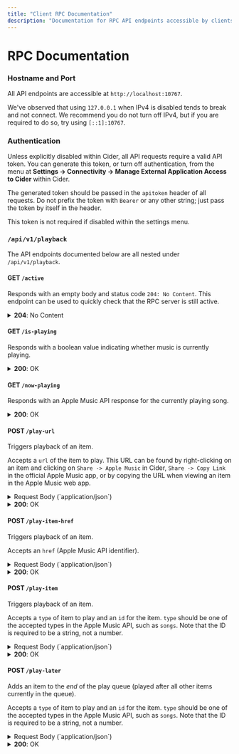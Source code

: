 ```yaml
---
title: "Client RPC Documentation"
description: "Documentation for RPC API endpoints accessible by clients external to Cider."
---
```


# RPC Documentation

### Hostname and Port

All API endpoints are accessible at `http://localhost:10767`.

We've observed that using `127.0.0.1` when IPv4 is disabled tends to break and not connect. We recommend you do not turn off IPv4, but if you are required to do so, try using `[::1]:10767`.

### Authentication

Unless explicitly disabled within Cider, all API requests require a valid API token. You can generate this token, or turn off authentication, from the menu at **Settings -> Connectivity -> Manage External Application Access to Cider** within Cider.

The generated token should be passed in the `apitoken` header of all requests. Do not prefix the token with `Bearer` or any other string; just pass the token by itself in the header.

This token is not required if disabled within the settings menu.

### `/api/v1/playback`

The API endpoints documented below are all nested under `/api/v1/playback`.

#### **GET** `/active`

Responds with an empty body and status code `204: No Content`. This endpoint can be used to quickly check that the RPC server is still active.

<details>
<summary><b>204</b>: No Content</summary>
<code>// No response body...</code>
</details>

#### **GET** `/is-playing`

Responds with a boolean value indicating whether music is currently playing.

<details>
<summary><b>200</b>: OK</summary>
<code>
<pre>{
  "status": "ok",
  "is_playing": true
}</pre>
</code>
</details>

#### **GET** `/now-playing`

Responds with an Apple Music API response for the currently playing song.

<details>
<summary><b>200</b>: OK</summary>
<code>
<pre>{
  "status": "ok",
  "info": {
    "albumName": "Skin",
    "hasTimeSyncedLyrics": true,
    "genreNames": [
      "Electronic"
    ],
    "trackNumber": 14,
    "durationInMillis": 193633,
    "releaseDate": "2016-05-27T12:00:00Z",
    "isVocalAttenuationAllowed": true,
    "isMasteredForItunes": false,
    "isrc": "AlligatorAUFF01600807",
    "artwork": {
      "width": 600,
      "height": 600,
      "url": "https://is1-ssl.mzstatic.com/image/thumb/Music116/v4/0e/d9/af/0ed9af7b-595d-6e9f-7b2e-c1113f4902f6/3555.jpg/640x640sr.jpg"
    },
    "audioLocale": "en-US",
    "url": "https://music.apple.com/ca/album/like-water-feat-mndr/1719860281?i=1719861213",
    "playParams": {
      "id": "1719861213",
      "kind": "song"
    },
    "discNumber": 1,
    "hasLyrics": true,
    "isAppleDigitalMaster": false,
    "audioTraits": [
      "atmos",
      "lossless",
      "lossy-stereo",
      "spatial"
    ],
    "name": "Like Water (feat. MNDR)",
    "previews": [
      {
        "url": "https://audio-ssl.itunes.apple.com/itunes-assets/AudioPreview116/v4/33/68/51/336851f3-f985-9948-a4dc-579c57b1f326/mzaf_16966411213881300046.plus.aac.ep.m4a"
      }
    ],
    "artistName": "Flume",
    "currentPlaybackTime": 2.066576,
    "remainingTime": 191.566424,
    "inFavorites": false,
    "inLibrary": false,
    "shuffleMode": 0,
    "repeatMode": 0
  }
}</pre>
</code>
</details>

#### **POST** `/play-url`

Triggers playback of an item.

Accepts a `url` of the item to play. This URL can be found by right-clicking on an item and clicking on `Share -> Apple Music` in Cider, `Share -> Copy Link` in the official Apple Music app, or by copying the URL when viewing an item in the Apple Music web app.

<details>
<summary>Request Body (`application/json`)</summary>
<code>
<pre>{
  "url": "https://music.apple.com/ca/album/like-water-feat-mndr/1719860281"
}</pre>
</code>
</details>

<details>
<summary><b>200</b>: OK</summary>
<code>
<pre>{
  "status": "ok"
}</pre>
</code>
</details>

#### **POST** `/play-item-href`

Triggers playback of an item.

Accepts an `href` (Apple Music API identifier).

<details>
<summary>Request Body (`application/json`)</summary>
<code>
<pre>{
  "href": "/v1/catalog/ca/songs/1719861213"
}</pre>
</code>
</details>

<details>
<summary><b>200</b>: OK</summary>
<code>
<pre>{
  "status": "ok"
}</pre>
</code>
</details>

#### **POST** `/play-item`

Triggers playback of an item.

Accepts a `type` of item to play and an `id` for the item. `type` should be one of the accepted types in the Apple Music API, such as `songs`. Note that the ID is required to be a string, not a number.

<details>
<summary>Request Body (`application/json`)</summary>
<code>
<pre>{
  "type": "songs",
  "id": "1719861213"
}</pre>
</code>
</details>

<details>
<summary><b>200</b>: OK</summary>
<code>
<pre>{
  "status": "ok"
}</pre>
</code>
</details>

#### **POST** `/play-later`

Adds an item to the _end_ of the play queue (played after all other items currently in the queue).

Accepts a `type` of item to play and an `id` for the item. `type` should be one of the accepted types in the Apple Music API, such as `songs`. Note that the ID is required to be a string, not a number.

<details>
<summary>Request Body (`application/json`)</summary>
<code>
<pre>{
  "type": "songs",
  "id": "1719861213"
}</pre>
</code>
</details>

<details>
<summary><b>200</b>: OK</summary>
<code>
<pre>{
  "status": "ok"
}</pre>
</code>

#### **POST** `/play-next`

Adds an item to the _start_ of the play queue (played next, before all other items in the queue).

Accepts a `type` of item to play and an `id` for the item. `type` should be one of the accepted types in the Apple Music API, such as `songs`. Note that the ID is required to be a string, not a number.

<details>
<summary>Request Body (`application/json`)</summary>
<code>
<pre>{
  "type": "songs",
  "id": "1719861213"
}</pre>
</code>
</details>

<details>
<summary><b>200</b>: OK</summary>
<code>
<pre>{
  "status": "ok"
}</pre>
</code>
</details>

#### **POST** `/play`

Resumes playback of the current item. If no item is playing, the behavior set under the menu **Settings -> Play Button on Stopped Action** in Cider will take effect.

<details>
<summary><b>200</b>: OK</summary>
<code>
<pre>{
  "status": "ok"
}</pre>
</code>
</details>

#### **POST** `/pause`

Pauses the currently playing item. If no item is playing or if the item is already paused, this will do nothing.

<details>
<summary><b>200</b>: OK</summary>
<code>
<pre>{
  "status": "ok"
}</pre>
</code>
</details>

#### **POST** `/playpause`

Toggles the play/pause state of the current item. This has the same behavior as calling `/pause` if the item is playing, and `/play` if the item is paused.

<details>
<summary><b>200</b>: OK</summary>
<code>
<pre>{
  "status": "ok"
}</pre>
</code>
</details>

#### **POST** `/stop`

Stops the current playback and removes the current item. If items are in the queue, they will be kept.

<details>
<summary><b>200</b>: OK</summary>
<code>
<pre>{
  "status": "ok"
}</pre>
</code>
</details>

#### **POST** `/next`

Moves to the next item in the queue, if any. Autoplay enable/disable status will be respected if the queue is empty (infinity button within the queue panel in Cider).

If no item is currently playing but there is one in the queue, it will be started.

<details>
<summary><b>200</b>: OK</summary>
<code>
<pre>{
  "status": "ok"
}</pre>
</code>
</details>

#### **POST** `/previous`

Moves to the previously played item, which is the item most recent in the playback history.

If no item is currently playing but there is one in the playback history, it will be started.

<details>
<summary><b>200</b>: OK</summary>
<code>
<pre>{
  "status": "ok"
}</pre>
</code>

#### **GET** `/queue`

Gets the current queue as a list of Apple Music response objects. Note that this also includes part of the history and the currently playing track.

<details>
<summary><b>200</b>: OK</summary>
<code>
<pre>[
  {
    "id": "1440559604",
    "type": "song",
    "assetURL": "https://aod-ssl.itunes.apple.com/itunes-assets/Music116/v4/28/7d/75/287d75f0-ec98-845f-377e-57a5c2c8d0c4/mzaf_A1440559604.rphq.aac.wa.m3u8",
    "hlsMetadata": {},
    "flavor": "28:ctrp256",
    "attributes": {
      "albumName": "Bright Lights (Deluxe Version)",
      "hasTimeSyncedLyrics": true,
      "genreNames": [
        "Pop"
      ],
      "trackNumber": 11,
      "durationInMillis": 210634,
      "releaseDate": "2010-02-26T12:00:00Z",
      "isVocalAttenuationAllowed": true,
      "isMasteredForItunes": false,
      "isrc": "UniversalGBUM71028043",
      "artwork": {
        "width": 600,
        "height": 600,
        "url": "https://is1-ssl.mzstatic.com/image/thumb/Music123/v4/e4/53/c8/e453c827-3858-d5c2-e2a2-1b85d772b0ba/10UMGIM30297.rgb.jpg/640x640sr.jpg"
      },
      "composerName": "Ellie Goulding, Richard Stannard & Ash Howes",
      "audioLocale": "en-US",
      "playParams": {
        "id": "1440559604",
        "kind": "song"
      },
      "url": "https://music.apple.com/ca/album/lights-single-version/1440559376?i=1440559604",
      "discNumber": 1,
      "isAppleDigitalMaster": false,
      "hasLyrics": true,
      "audioTraits": [
        "lossless",
        "lossy-stereo"
      ],
      "name": "Lights (Single Version)",
      "previews": [
        {
          "url": "https://audio-ssl.itunes.apple.com/itunes-assets/AudioPreview126/v4/09/97/f4/0997f41b-abf7-bae9-6059-1637b6a12f6c/mzaf_4696029188384744065.plus.aac.ep.m4a"
        }
      ],
      "artistName": "Ellie Goulding",
      "currentPlaybackTime": 48.994104,
      "remainingTime": 161.639896
    },
    "playbackType": 3,
    "_container": {
      "id": "ra.cp-1055074639",
      "type": "stations",
      "href": "/v1/catalog/ca/stations/ra.cp-1055074639",
      "attributes": {
        "requiresSubscription": true,
        "isLive": false,
        "kind": "songSeeded",
        "radioUrl": "itsradio://music.apple.com/ca/station/ra.cp-1055074639",
        "mediaKind": "audio",
        "name": "Unstoppable Station",
        "artwork": {
          "width": 1500,
          "url": "https://is1-ssl.mzstatic.com/image/thumb/Music115/v4/bc/13/27/bc13275c-8b26-802d-771b-d15ae00fb530/mzm.hvpwjsvi.jpg/{w}x{h}AM.RSSB02.jpg",
          "height": 1500,
          "textColor3": "bda69d",
          "textColor2": "e8c4aa",
          "textColor4": "bca08b",
          "textColor1": "eaccc1",
          "bgColor": "0c0e0d",
          "hasP3": false
        },
        "url": "https://music.apple.com/ca/station/unstoppable-station/ra.cp-1055074639",
        "playParams": {
          "id": "ra.cp-1055074639",
          "kind": "radioStation",
          "format": "tracks",
          "stationHash": "CgkIARoFz9KM9wMQBQ",
          "hasDrm": false,
          "mediaType": 0
        }
      },
      "name": "now_playing"
    },
    "_context": {
      "featureName": "now_playing"
    },
    "_state": {
      "current": 2
    },
    "_songId": "1440559604",
    "assets": [
      {
        "flavor": "30:cbcp256",
        "URL": "https://aod-ssl.itunes.apple.com/itunes-assets/Music116/v4/28/7d/75/287d75f0-ec98-845f-377e-57a5c2c8d0c4/mzaf_A1440559604.cphq.aac.wa.m3u8",
        "downloadKey": "",
        "artworkURL": "https://is1-ssl.mzstatic.com/image/thumb/Music123/v4/e4/53/c8/e453c827-3858-d5c2-e2a2-1b85d772b0ba/10UMGIM30297.rgb.jpg/600x600bb.jpg",
        "file-size": 2228,
        "md5": "151e9fe6106256ef388a4b11dae4a672",
        "chunks": {
          "chunkSize": 0,
          "hashes": []
        },
        "metadata": {
          "composerId": "20844291",
          "genreId": 14,
          "copyright": "℗ 2010 Polydor Ltd. (UK)",
          "year": 2010,
          "sort-artist": "Ellie Goulding",
          "isMasteredForItunes": false,
          "vendorId": 2115541,
          "artistId": "338264227",
          "duration": 210634,
          "discNumber": 1,
          "itemName": "Lights (Single Version)",
          "trackCount": 30,
          "xid": "Universal:isrc:GBUM71028043",
          "bitRate": 256,
          "fileExtension": "m4p",
          "sort-album": "Bright Lights (Deluxe Version)",
          "genre": "Pop",
          "rank": 11,
          "sort-name": "Lights (Single Version)",
          "playlistId": "1440559376",
          "sort-composer": "Ellie Goulding, Richard Stannard & Ash Howes",
          "comments": "(Single Version)",
          "trackNumber": 11,
          "releaseDate": "2010-02-26T12:00:00Z",
          "kind": "song",
          "playlistArtistName": "Ellie Goulding",
          "gapless": false,
          "composerName": "Ellie Goulding, Richard Stannard & Ash Howes",
          "discCount": 1,
          "sampleRate": 44100,
          "playlistName": "Bright Lights (Deluxe Version)",
          "explicit": 0,
          "itemId": "1440559604",
          "s": 143455,
          "compilation": false,
          "artistName": "Ellie Goulding"
        }
      },
      {
        "flavor": "28:ctrp256",
        "URL": "https://aod-ssl.itunes.apple.com/itunes-assets/Music116/v4/28/7d/75/287d75f0-ec98-845f-377e-57a5c2c8d0c4/mzaf_A1440559604.rphq.aac.wa.m3u8",
        "downloadKey": "",
        "artworkURL": "https://is1-ssl.mzstatic.com/image/thumb/Music123/v4/e4/53/c8/e453c827-3858-d5c2-e2a2-1b85d772b0ba/10UMGIM30297.rgb.jpg/600x600bb.jpg",
        "file-size": 2104,
        "md5": "b577b5dd0cd5eef7aabce0b4f52fb7f9",
        "chunks": {
          "chunkSize": 0,
          "hashes": []
        },
        "metadata": {
          "composerId": "20844291",
          "genreId": 14,
          "copyright": "℗ 2010 Polydor Ltd. (UK)",
          "year": 2010,
          "sort-artist": "Ellie Goulding",
          "isMasteredForItunes": false,
          "vendorId": 2115541,
          "artistId": "338264227",
          "duration": 210634,
          "discNumber": 1,
          "itemName": "Lights (Single Version)",
          "trackCount": 30,
          "xid": "Universal:isrc:GBUM71028043",
          "bitRate": 256,
          "fileExtension": "m4p",
          "sort-album": "Bright Lights (Deluxe Version)",
          "genre": "Pop",
          "rank": 11,
          "sort-name": "Lights (Single Version)",
          "playlistId": "1440559376",
          "sort-composer": "Ellie Goulding, Richard Stannard & Ash Howes",
          "comments": "(Single Version)",
          "trackNumber": 11,
          "releaseDate": "2010-02-26T12:00:00Z",
          "kind": "song",
          "playlistArtistName": "Ellie Goulding",
          "gapless": false,
          "composerName": "Ellie Goulding, Richard Stannard & Ash Howes",
          "discCount": 1,
          "sampleRate": 44100,
          "playlistName": "Bright Lights (Deluxe Version)",
          "explicit": 0,
          "itemId": "1440559604",
          "s": 143455,
          "compilation": false,
          "artistName": "Ellie Goulding"
        },
        "previewURL": "https://audio-ssl.itunes.apple.com/itunes-assets/AudioPreview126/v4/09/97/f4/0997f41b-abf7-bae9-6059-1637b6a12f6c/mzaf_4696029188384744065.plus.aac.ep.m4a"
      },
      {
        "flavor": "37:ibhp256",
        "URL": "https://aod-ssl.itunes.apple.com/itunes-assets/Music116/v4/28/7d/75/287d75f0-ec98-845f-377e-57a5c2c8d0c4/mzaf_A1440559604.iphq.aac.wa.m3u8",
        "downloadKey": "",
        "artworkURL": "https://is1-ssl.mzstatic.com/image/thumb/Music123/v4/e4/53/c8/e453c827-3858-d5c2-e2a2-1b85d772b0ba/10UMGIM30297.rgb.jpg/600x600bb.jpg",
        "file-size": 2296,
        "md5": "d54100817096454cb074de4daf3ce322",
        "chunks": {
          "chunkSize": 0,
          "hashes": []
        },
        "metadata": {
          "composerId": "20844291",
          "genreId": 14,
          "copyright": "℗ 2010 Polydor Ltd. (UK)",
          "year": 2010,
          "sort-artist": "Ellie Goulding",
          "isMasteredForItunes": false,
          "vendorId": 2115541,
          "artistId": "338264227",
          "duration": 210634,
          "discNumber": 1,
          "itemName": "Lights (Single Version)",
          "trackCount": 30,
          "xid": "Universal:isrc:GBUM71028043",
          "bitRate": 256,
          "fileExtension": "m4p",
          "sort-album": "Bright Lights (Deluxe Version)",
          "genre": "Pop",
          "rank": 11,
          "sort-name": "Lights (Single Version)",
          "playlistId": "1440559376",
          "sort-composer": "Ellie Goulding, Richard Stannard & Ash Howes",
          "comments": "(Single Version)",
          "trackNumber": 11,
          "releaseDate": "2010-02-26T12:00:00Z",
          "kind": "song",
          "playlistArtistName": "Ellie Goulding",
          "gapless": false,
          "composerName": "Ellie Goulding, Richard Stannard & Ash Howes",
          "discCount": 1,
          "sampleRate": 44100,
          "playlistName": "Bright Lights (Deluxe Version)",
          "explicit": 0,
          "itemId": "1440559604",
          "s": 143455,
          "compilation": false,
          "artistName": "Ellie Goulding"
        }
      }
    ],
    "keyURLs": {
      "hls-key-cert-url": "https://s.mzstatic.com/skdtool_2021_certbundle.bin",
      "hls-key-server-url": "https://play.itunes.apple.com/WebObjects/MZPlay.woa/wa/acquireWebPlaybackLicense",
      "widevine-cert-url": "https://play.itunes.apple.com/WebObjects/MZPlay.woa/wa/widevineCert"
    }
  },
  // ...more items of the same format...
]</pre>
</code>
</details>

#### **POST** `/queue`

Not currently functional.

#### **POST** `/queue/move-to-position`

Moves an item in the queue from the `startIndex` to the `destinationIndex`. Optionally returns the queue if passed `returnQueue`.

Note that the index is 1-indexed (starts at 1, not 0). Also note that the queue contains some items that are from the history, so the items visible in the Up Next view in Cider may start at a number higher than 1.

<details>
<summary>Request Body (`application/json`)</summary>
<code>
<pre>{
  "startIndex": 0,
  "destinationIndex": 1,
  "returnQueue": false
}</pre>
</code>

<details>
<summary><b>200</b>: OK</summary>
<code>
<pre>{
  "status": "ok"
}</pre>
</code>
</details>

#### **POST** `/queue/remove-by-index`

Removes an item from the queue by its `index`

Note that the index is 1-indexed (starts at 1, not 0). Also note that the queue contains some items that are from the history, so the items visible in the Up Next view in Cider may start at a number higher than 1.

<details>
<summary>Request Body (`application/json`)</summary>
<code>
<pre>{
  "index": 0
}</pre>
</code>
</details>

#### **POST** `/queue/clear-queue`

Clears the queue of all items.

<details>
<summary><b>200</b>: OK</summary>
<code>
<pre>{
  "status": "ok"
}</pre>
</code>
</details>

#### **POST** `/seek`

Seeks to a given offset, in seconds, in the currently playing item.

Accepts a `position` in seconds to seek to. Note that `/now-playing` returns a timestamp in milliseconds via the `durationInMillis` key, which should be divided by 1000 to get the duration in seconds.

<details>
<summary>Request Body (`application/json`)</summary>
<code>
<pre>{
  "position": 30
}</pre>
</code>

<details>
<summary><b>204</b>: No Content</summary>
```json
// No Response Body...
```
</details>

#### **GET** `/volume`

Gets the current playback volume as a number between `0` (muted) and `1` (full volume).

<details>
<summary><b>200</b>: OK</summary>
<code>
<pre>{
  "status": "ok",
  "volume": 0.5
}</pre>
</code>
</details>

#### **POST** `/volume`

Sets the current playback volume to a number between `0` (muted) and `1` (full volume).

Accepts a `volume` as a number between `0` and `1`.

<details>
<summary>Request Body (`application/json`)</summary>
<code>
<pre>{
  "volume": 0.5
}</pre>
</code>
</details>

<details>
<summary><b>200</b>: OK</summary>
<code>
<pre>{
  "status": "ok"
}</pre>
</code>
</details>

#### **POST** `/add-to-library`

Adds the currently playing item to the user's library. No effect if already in library.

<details>
<summary><b>200</b>: OK</summary>
<code>
<pre>{
  "status": "ok"
}</pre>
</code>
</details>

#### **POST** `/set-rating`

Adds a rating to the currently playing item. Rating is `-1` for dislike, `1` for like, and `0` for unset.

Accepts a `rating` as a number between `-1` and `1`.

<details>
<summary>Request Body (`application/json`)</summary>
<code>
<pre>{
  "rating": 1
}</pre>
</code>
</details>

<details>
<summary><b>200</b>: OK</summary>
<code>
<pre>{
  "status": "ok"
}</pre>
</code>
</details>

#### **GET** `/repeat-mode`

Gets the current repeat mode as a number. `0` is off, `1` is "repeat this song", and `2` is "repeat".

<details>
<summary><b>200</b>: OK</summary>
<code>
<pre>{
  "status": "ok",
  "value": 0
}</pre>
</code>
</details>

#### **POST** `/toggle-repeat`

Toggles repeat between "repeat this song", "repeat", and "off".

Note that this method doesn't take the mode to set, just changes to the next mode in the cycle **repeat this song -> repeat -> off**.

<details>
<summary><b>200</b>: OK</summary>
<code>
<pre>{
  "status": "ok"
}</pre>
</code>
</details>

#### **GET** `/shuffle-mode`

Gets the current shuffle mode as a number. `0` is off and `1` is on.

<details>
<summary><b>200</b>: OK</summary>
<code>
<pre>{
  "status": "ok",
  "value": 0
}</pre>
</code>
</details>

#### **POST** `/toggle-shuffle`

Toggles shuffle between "off" and "on".

<details>
<summary><b>200</b>: OK</summary>
<code>
<pre>{
  "status": "ok"
}</pre>
</code>
</details>

### **GET** `/autoplay`

Gets the current autoplay status as a boolean. `true` is on and `false` is off.

<details>
<summary><b>200</b>: OK</summary>
<code>
<pre>{
  "status": "ok",
  "value": true
}</pre>
</code>
</details>

#### **POST** `/toggle-autoplay`

Toggles autoplay between "off" and "on".

<details>
<summary><b>200</b>: OK</summary>
<code>
<pre>{
  "status": "ok"
}</pre>
</code>
</details>

### `/api/v1/amapi`

The API endpoints documented below are all nested under `/api/v1/amapi`. These API endpoints are generally for more advanced use-cases than the above endpoints, and pass through the raw Apple Music API responses directly with no translation.

#### **POST** `/run-v3`

Makes a request to the given `path` on the Apple Music API and returns the response.

<details>
<summary>Request Body (`application/json`)</summary>
<code>
<pre>{
  "path": "/v1/catalog/ca/search?{very long query string}"
}</pre>
</code>
</details>

<details>
<summary><b>200</b>: OK</summary>
<code>
<pre>{
  "data": {
	// Direct Apple Music API response
  }
}</pre>
</code>
</details>

### `/api/v1/lyrics`

The API endpoint documented below is nested under `/api/v1/lyrics`.

#### **GET** `/:id`

Gets lyrics for the given song ID. Currently non-functional but on track to be fixed soon.

<details>
<summary><b>200</b>: OK</summary>
<code>
// Currently omitted until endpoint is fully functional
</code>
</details>
